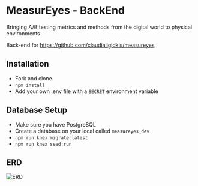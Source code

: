 # MeasurEyes - BackEnd
Bringing A/B testing metrics and methods from the digital world to physical environments

Back-end for https://github.com/claudialigidkis/measureyes

## Installation
- Fork and clone
- `npm install`
- Add your own .env file with a `SECRET` environment variable

## Database Setup
- Make sure you have PostgreSQL
- Create a database on your local called `measureyes_dev`
- `npm run knex migrate:latest`
- `npm run knex seed:run`

## ERD
![ERD](http://i67.tinypic.com/20k7ziu.png)
